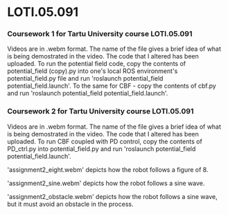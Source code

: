 # LOTI.05.091
### Coursework 1 for Tartu University course LOTI.05.091

Videos are in .webm format. The name of the file gives a brief idea of what is being demostrated in the video. The code that I altered has been uploaded. To run the potential field code, copy the contents of potential_field (copy).py into one's local ROS environment's potential_field.py file and run 'roslaunch potential_field potential_field.launch'. To the same for CBF - copy the contents of cbf.py and run 'roslaunch potential_field potential_field.launch'.

### Coursework 2 for Tartu University course LOTI.05.091

Videos are in .webm format. The name of the file gives a brief idea of what is being demostrated in the video. The code that I altered has been uploaded. To run CBF coupled with PD control, copy the contents of PD_ctrl.py into potential_field.py and run 'roslaunch potential_field potential_field.launch'.

'assignment2_eight.webm' depicts how the robot follows a figure of 8.

'assignment2_sine.webm' depicts how the robot follows a sine wave.

'assignment2_obstacle.webm' depicts how the robot follows a sine wave, but it must avoid an obstacle in the process.
